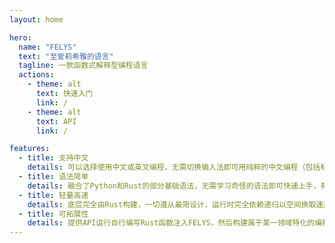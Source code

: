 ```yaml
---
layout: home

hero:
  name: "FELYS"
  text: "至爱莉希雅的语言"
  tagline: 一款函数式解释型编程语言
  actions:
    - theme: alt
      text: 快速入门
      link: /
    - theme: alt
      text: API
      link: /

features:
  - title: 支持中文
    details: 可以选择使用中文或英文编程，无需切换输入法即可用纯粹的中文编程（包括标点符号等），并且可以延续英文编程中的打字习惯。
  - title: 语法简单
    details: 融合了Python和Rust的部分基础语法，无需学习奇怪的语法即可快速上手，有编程基础的情况下仅需10分钟即可完全掌握。
  - title: 轻量高速
    details: 底层完全由Rust构建，一切遵从最简设计，运行时完全依赖递归以空间换取速度，即使是动态类型也能保证运行速度。
  - title: 可拓展性
    details: 提供API运行自行编写Rust函数注入FELYS，然后构建属于某一领域特化的编程语言，享受Rust生态带来的便利。
---
```


<style>
:root {
  --vp-home-hero-name-color: #ffc6f4;
}
</style>
